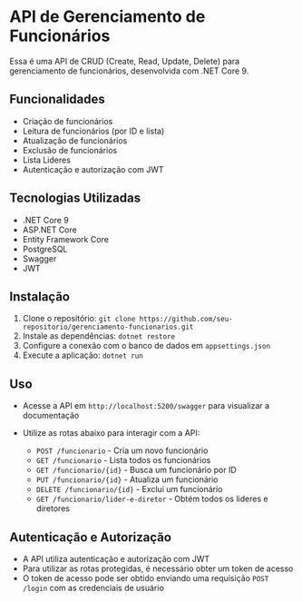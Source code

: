 # API de Gerenciamento de Funcionários

Essa é uma API de CRUD (Create, Read, Update, Delete) para gerenciamento de funcionários, desenvolvida com .NET Core 9.

## Funcionalidades

*   Criação de funcionários
*   Leitura de funcionários (por ID e lista)
*   Atualização de funcionários
*   Exclusão de funcionários
*   Lista Lideres
*   Autenticação e autorização com JWT

## Tecnologias Utilizadas

*   .NET Core 9
*   ASP.NET Core
*   Entity Framework Core
*   PostgreSQL
*   Swagger
*   JWT

## Instalação

1.  Clone o repositório: `git clone https://github.com/seu-repositorio/gerenciamento-funcionarios.git`
2.  Instale as dependências: `dotnet restore`
3.  Configure a conexão com o banco de dados em `appsettings.json`
4.  Execute a aplicação: `dotnet run`

## Uso

*   Acesse a API em `http://localhost:5200/swagger` para visualizar a documentação
*   Utilize as rotas abaixo para interagir com a API:

    *   `POST /funcionario` - Cria um novo funcionário
    *   `GET /funcionario` - Lista todos os funcionários
    *   `GET /funcionario/{id}` - Busca um funcionário por ID
    *   `PUT /funcionario/{id}` - Atualiza um funcionário
    *   `DELETE /funcionario/{id}` - Exclui um funcionário
    *   `GET /funcionario/lider-e-diretor` - Obtém todos os lideres e diretores

## Autenticação e Autorização

*   A API utiliza autenticação e autorização com JWT
*   Para utilizar as rotas protegidas, é necessário obter um token de acesso
*   O token de acesso pode ser obtido enviando uma requisição `POST /login` com as credenciais de usuário

